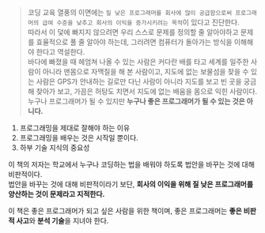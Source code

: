 
> 코딩 교육 열풍의 이면에는 `질 낮은 프로그래머를 회사에 많이 공급함으로써 프로그래머의 급여 수준을 낮추고 회사의 이익을 증가시키려는 목적`이 있다고 진단한다.  
> 따라서 이 덫에 빠지지 않으려면 우리 스스로 문제를 정의할 줄 알아야하고 문제를 효율적으로 풀 줄 알아야 하는데, 그러려면 컴퓨터가 돌아가는 방식을 이해해야 한다고 역설한다.  
> 바다에 빠졌을 때 헤엄쳐 나올 수 있는 사람은 커다란 배를 타고 세계를 일주한 사람이 아니라 맨몸으로 자맥질을 해 본 사람이고, 지도에 없는 보물섬을 찾을 수 있는 사람은 GPS가 안내하는 길로만 다닌 사람이 아니라 지도를 보고 빈 곳을 궁금해 찾아가 보고, 가끔은 허탕도 치면서 지도에 없는 배움을 몸으로 익힌 사람이다.  
> 누구나 프로그래머가 될 수 있지만 **누구나 좋은 프로그래머가 될 수 있는 것은 아니다.**  

1. 프로그래밍을 제대로 잘해야 하는 이유
2. 프로그래밍을 배우는 것은 시작일 뿐이다.
3. 하부 기술 지식의 중요성

이 책의 저자는 학교에서 누구나 코딩하는 법을 배워야 하도록 법안을 바꾸는 것에 대해 비판적이다.  
법안을 바꾸는 것에 대해 비판적이라기 보단, **회사의 이익을 위해 질 낮은 프로그래머를 양산하는 것이 문제라고 지적한다.**  
  
이 책은 좋은 프로그래머가 되고 싶은 사람을 위한 책이며, 좋은 프로그래머는 **좋은 비판적 사고**와 **분석 기술**을 지녀야 한다.  

